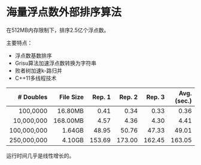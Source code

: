 # 海量浮点数外部排序算法

在512MB内存限制下，排序2.5亿个浮点数。

主要特点：

* 浮点数基数排序
* Grisu算法加速浮点数转换为字符串
* 败者树加速k-路归并
* C++11多线程技术

| # Doubles  | File Size | Rep. 1 | Rep. 2 | Rep. 3 | Avg. (sec.)|
| ---: | ---: | ---: | ---: | ---: | ---: |
| 100,0000  | 16.80MB  | 0.41 | 0.34	| 0.33	| 0.36 |
|10,000,000	|168.00MB	|4.57	|4.36	|4.30	|4.41|
|100,000,000	|1.64GB	|48.95	|50.76	|47.33	|49.01|
|250,000,000	|4.10GB	|153.69	|173.00	|162.45	|163.05|

运行时间几乎是线性增长的。